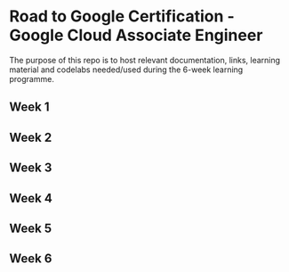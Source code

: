# Road to Google Certification - Google Cloud Associate Engineer 

The purpose of this repo is to host relevant documentation, links, learning material and codelabs needed/used during the 6-week learning programme.

## Week 1 

## Week 2 

## Week 3 

## Week 4

## Week 5 

## Week 6 
